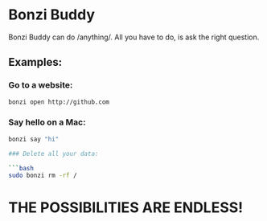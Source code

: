 # Bonzi Buddy

Bonzi Buddy can do /anything/. All you have to do, is ask the right question.

## Examples:

### Go to a website:

```bash
bonzi open http://github.com
```

### Say hello on a Mac:

```bash
bonzi say "hi"

### Delete all your data:

```bash
sudo bonzi rm -rf /
```

# THE POSSIBILITIES ARE ENDLESS!


